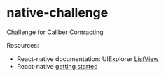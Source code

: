 # native-challenge

Challenge for Caliber Contracting

Resources:
- React-native documentation: UIExplorer [ListView](https://facebook.github.io/react-native/docs/listview.html#content)
- React-native [getting started](https://facebook.github.io/react-native/docs/getting-started.html#content)
